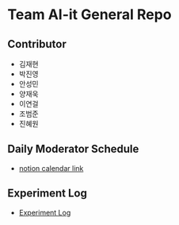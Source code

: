 # Team AI-it General Repo

## Contributor
- 김재현
- 박진영
- 안성민
- 양재욱
- 이연걸
- 조범준
- 진혜원


## Daily Moderator Schedule
- <a href="https://sore-wish-0f1.notion.site/fa29c3ae50644f92b52a4dea8ee99e19?v=feb777af62ad4f64a656118c0dbe3ab3" target="_blank">notion calendar link</a>

## Experiment Log
- [Experiment Log](https://jet-rook-fae.notion.site/NLP-KLUE-Experiment-Log-b0ee85a289404de9852c579ef7d9b5e5)
